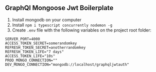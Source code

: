 ## GraphQl Mongoose Jwt Boilerplate

1. Install mongodb on your computer
2. Install `npm i typescript concurrently nodemon -g`
3. Create `.env` file with the following variables on the project root folder:

```
SERVER_PORT=4000
ACCESS_TOKEN_SECRET=somerandomkey
REFRESH_TOKEN_SECRET=anotherrandomkey
REFRESH_TOKEN_LIFE="7 days"
ACCESS_TOKEN_LIFE="10s"
PROD_MONGO_CONNECTION=""
DEV_MONGO_CONNECTION="mongodb://localhost/graphqljwtauth"
```
